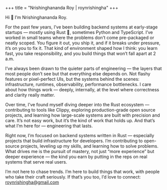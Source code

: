 +++
title = "Nrishinghananda Roy | roynrishingha"
+++

Hi 👋 I’m Nrishinghananda Roy.

For the past few years, I’ve been building backend systems at early-stage startups — mostly using Rust  🦀, sometimes Python and TypeScript. I’ve worked in small teams where the problems don’t come pre-packaged or neatly scoped. You figure it out, you ship it, and if it breaks under pressure, it’s on you to fix it. That kind of environment shaped how I think: you learn fast, you take responsibility, and you build things that won’t fall apart at 2 a.m.

I’ve always been drawn to the quieter parts of engineering — the layers that most people don’t see but that everything else depends on. Not flashy features or pixel-perfect UIs, but the systems behind the scenes: infrastructure, runtimes, observability, performance bottlenecks. I care about how things work — deeply, internally, at the level where correctness and clarity really matter.

Over time, I’ve found myself diving deeper into the Rust ecosystem — contributing to tools like Clippy, exploring production-grade open source projects, and learning how large-scale systems are built with precision and care. It’s not easy work, but it’s the kind of work that holds up. And that’s what I’m here for — engineering that lasts.

Right now, I’m focused on backend systems written in Rust — especially projects that build infrastructure for developers. I’m contributing to open-source projects, leveling up my skills, and learning how to solve problems. What drives me is the pursuit of mastery, not just “more experience” but deeper experience — the kind you earn by putting in the reps on real systems that serve real users.

I’m not here to chase trends. I’m here to build things that work, with people who take their craft seriously. If that’s you too, I’d love to connect: [roynrishingha@gmail.com](mailto:roynrishingha@gmail.com)
